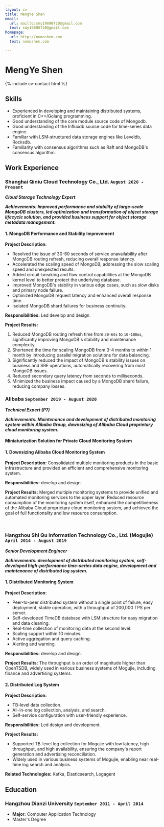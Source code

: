 ```yaml
---
layout: cv
title: MengYe Shen
email:
  url: mailto:smy19890720@gmail.com
  text: smy19890720@gmail.com
homepage:
  url: http://nomoshen.com
  text: nomoshen.com

---
```


# MengYe **Shen**

<!--
include contact information from the front matter
Supported arguments:

    - homepage: url, text
        - phone
        - email
            -->

{% include cv-contact.html %}

## Skills

* Experienced in developing and maintaining distributed systems, proficient in C++/Golang programming.
* Good understanding of the core module source code of Mongodb.
* Good understanding of the Influxdb source code for time-series data engine.
* Familiar with LSM-structured data storage engines like Leveldb, Rocksdb.
* Familiarity with consensus algorithms such as Raft and MongoDB's consensus algorithm.

## Work Experience

### **Shanghai Qiniu Cloud Technology Co., Ltd.** `August 2020 - Present`

_**Cloud Storage Technology Expert**_<br>

***Achievements: Improved performance and stability of large-scale MongoDB clusters, led optimization and transformation of object storage lifecycle solution, and provided business support for object storage metadata management.***<br>

#### 1. MongoDB Performance and Stability Improvement

**Project Description:**

- Resolved the issue of 30-60 seconds of service unavailability after MongoDB routing refresh, reducing overall response latency.
- Accelerated the scaling speed of MongoDB, addressing the slow scaling speed and unexpected results.
- Added circuit-breaking and flow control capabilities at the MongoDB kernel level to better protect the underlying database.
- Improved MongoDB's stability in various edge cases, such as slow disks and primary node failure.
- Optimized MongoDB request latency and enhanced overall response time.
- Isolated MongoDB shard failures for business continuity.

**Responsibilities:** Led develop and design.

**Project Results:**

1. Reduced MongoDB routing refresh time from `30-60s` to `10-100ms`, significantly improving MongoDB's stability and maintenance complexity.
2. Shortened the time for scaling MongoDB from 3-4 months to within 1 month by introducing parallel migration solutions for data balancing.
3. Significantly reduced the impact of MongoDB's stability issues on business and SRE operations, automatically recovering from most MongoDB issues.
4. Reduced secondary query latency from seconds to milliseconds.
5. Minimized the business impact caused by a MongoDB shard failure, reducing company losses.<br>

### **Alibaba** `September 2019 - August 2020`

_**Technical Expert (P7)**_<br>

***Achievements: Maintenance and development of distributed monitoring system within Alibaba Group, downsizing of Alibaba Cloud proprietary cloud monitoring system.***<br>

#### Miniaturization Solution for Private Cloud Monitoring System

#### 1. Downsizing Alibaba Cloud Monitoring System

**Project Description:** Consolidated multiple monitoring products in the basic infrastructure and provided an efficient and comprehensive monitoring system.

**Responsibilities:** develop and design.

**Project Results:** Merged multiple monitoring systems to provide unified and automated monitoring services to the upper layer. Reduced resource consumption of the monitoring system itself, enhanced the competitiveness of the Alibaba Cloud proprietary cloud monitoring system, and achieved the goal of full functionality and low resource consumption.

<br>

### **Hangzhou Shi Qu Information Technology Co., Ltd. (Mogujie)** `April 2014 - August 2019`

_**Senior Development Engineer**_<br>

***Achievements: development of distributed monitoring system, self-developed high-performance time-series data engine, development and maintenance of distributed log system.***<br>

#### 1. Distributed Monitoring System

**Project Description:**

- Peer-to-peer distributed system without a single point of failure, easy deployment, stable operation, with a throughput of 200,000 TPS per server.
- Self-developed TimeDB database with LSM structure for easy migration and data cleaning.
- Real-time collection of monitoring data at the second level.
- Scaling support within 10 minutes.
- Active aggregation and query caching.
- Alerting and warning.

**Responsibilities:** develop and design.

**Project Results:** The throughput is an order of magnitude higher than OpenTSDB, widely used in various business systems of Mogujie, including finance and advertising systems.

#### 2. Distributed Log System

**Project Description:**

- TB-level data collection.
- All-in-one log collection, analysis, and search.
- Self-service configuration with user-friendly experience.

**Responsibilities:** Led design and development.

**Project Results:**

- Supported TB-level log collection for Mogujie with low latency, high throughput, and high availability, ensuring the company's report generation and advertising reconciliation.
- Widely used in various business systems of Mogujie, enabling near real-time log search and analysis.

**Related Technologies:** Kafka, Elasticsearch, Logagent

## Education

### **Hangzhou Dianzi University** `September 2011 - April 2014`

- **Major:** Computer Application Technology
- Master's Degree

<!-- ### Footer

Last updated: May 2023 -->
